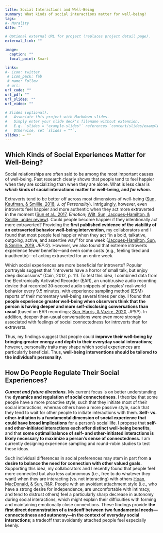 ```yaml
---
title: Social Interactions and Well-Being
summary: What kinds of social interactions matter for well-being?
tags:
#- Morality
date: ""

# Optional external URL for project (replaces project detail page).
external_link: ""

image:
  caption: ""
  focal_point: Smart

links:
#- icon: twitter
 # icon_pack: fab
 # name: Follow
 # url: 
url_code: ""
url_pdf: ""
url_slides: ""
url_video: ""

# Slides (optional).
#   Associate this project with Markdown slides.
#   Simply enter your slide deck's filename without extension.
#   E.g. `slides = "example-slides"` references `content/slides/example-slides.md`.
#   Otherwise, set `slides = ""`.
slides: = ""
---
```

## Which Kinds of Social Experiences Matter for Well-Being?

Social relationships are often said to be among the most important causes of well-being. Past research clearly shows that people tend to feel happier when they are socializing than when they are alone. What is less clear is ***which* kinds of social interactions matter for well-being, and *for whom*.**

Extraverts tend to be better off across most dimensions of well-being ([Sun, Kaufman, & Smillie, 2018](https://jessiesun.me/publication/sun-2018/sun-2018.pdf), *J. of Personality*). Intriguingly, however, even introverts feel happier and more authentic when they act more extraverted in the moment ([Sun et al., 2017](https://jessiesun.me/publication/sun-2017/sun-2017.pdf), *Emotion*; [Wilt, Sun, Jacques-Hamilton, & Smillie, under review](https://psyarxiv.com/7mj6g/)). Could people become happier if they intentionally act more extraverted? Providing the **first published evidence of the viability of an extraverted behavior well-being intervention**, my collaborators and I found that most people feel happier when they act “in a bold, talkative, outgoing, active, and assertive way” for one week ([Jacques-Hamilton, Sun, & Smillie, 2019](https://jessiesun.me/publication/jacques-hamilton-2019/jacques-hamilton-2019.pdf), *JEP:G*). However, we also found that extreme introverts experience fewer benefits—and even some costs (e.g., feeling tired and inauthentic)—of acting extraverted for an entire week.

Which social experiences are more beneficial for introverts? Popular portrayals suggest that “introverts have a horror of small talk, but enjoy deep discussions” (Cain, 2012, p. 11). To test this idea, I combined data from the Electronically Activated Recorder (EAR), an unobtrusive audio recording device that recorded 30-second audio snippets of peoples’ real-world behavior every 9.5 minutes, with experience sampling method (ESM) reports of their momentary well-being several times per day. I found that **people experience greater well-being when observers think that the person is having deeper and more self-disclosing conversations than usual** (based on EAR recordings; [Sun, Harris, & Vazire, 2020](https://jessiesun.me/publication/sun-2020b/sun-2020b.pdf), *JPSP*). In addition, deeper-than-usual conversations were even more strongly associated with feelings of social connectedness for introverts than for extraverts.

Thus, my findings suggest that people could **improve their well-being by bringing greater energy and depth to their everyday social interactions**; however, personality traits may shape which social experiences are particularly beneficial. Thus, **well-being interventions should be tailored to the individual’s personality**.

## How Do People Regulate Their Social Experiences?

***Current and future directions.*** My current focus is on better understanding the **dynamics and regulation of social connectedness.** I theorize that some people have a more proactive style, such that they initiate most of their social interactions, whereas others have a more passive style, such that they tend to wait for other people to initiate interactions with them. **Self- vs. other-initiation is a fundamental dimension of social experience that could have broad implications** for a person’s social life. I propose that **self- and other-initiated interactions each offer distinct well-being benefits**, and that **some optimal balance of self- and other-initiated interactions is likely necessary to maximize a person’s sense of connectedness.** I am currently designing experience sampling and round-robin studies to test these ideas.

Such individual differences in social preferences may stem in part from **a desire to balance the need for connection with other valued goals.** Supporting this idea, my collaborators and I recently found that people feel more connected but also less autonomous (i.e., free to do whatever they want) when they are interacting (vs. not interacting) with others [Hoan, MacDonald, & Sun, R&R](https://osf.io/preprints/psyarxiv/usp74). People with an avoidant attachment style (i.e., who have a strong desire for independence, are uncomfortable with intimacy, and tend to distrust others) feel a particularly sharp decrease in autonomy during social interactions, which might explain their difficulties with forming and maintaining emotionally close connections. These findings provide **the first direct demonstration of a tradeoff between two fundamental needs—connectedness and autonomy—in the context of everyday social interactions**; a tradeoff that avoidantly attached people feel especially keenly.
